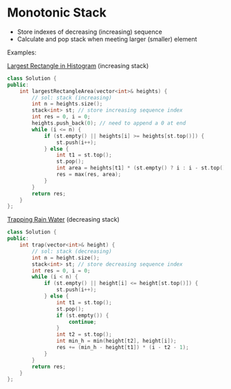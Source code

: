 # Monotonic Stack

* Store indexes of decreasing \(increasing\) sequence
* Calculate and pop stack when meeting larger \(smaller\) element

Examples:

[Largest Rectangle in Histogram](https://leetcode.com/problems/largest-rectangle-in-histogram) \(increasing stack\)

```cpp
class Solution {
public:
    int largestRectangleArea(vector<int>& heights) {
        // sol: stack (increasing)
        int n = heights.size();
        stack<int> st; // store increasing sequence index
        int res = 0, i = 0;
        heights.push_back(0); // need to append a 0 at end
        while (i <= n) {
            if (st.empty() || heights[i] >= heights[st.top()]) {
                st.push(i++);
            } else {
                int t1 = st.top();
                st.pop();
                int area = heights[t1] * (st.empty() ? i : i - st.top() - 1);
                res = max(res, area);
            }
        }
        return res;
    }
};
```

[Trapping Rain Water](https://leetcode.com/problems/trapping-rain-water) \(decreasing stack\)

```cpp
class Solution {
public:
    int trap(vector<int>& height) {
        // sol: stack (decreasing)
        int n = height.size();
        stack<int> st; // store decreasing sequence index
        int res = 0, i = 0;
        while (i < n) {
            if (st.empty() || height[i] <= height[st.top()]) {
                st.push(i++);
            } else {
                int t1 = st.top();
                st.pop();
                if (st.empty()) {
                    continue;
                }
                int t2 = st.top();
                int min_h = min(height[t2], height[i]);
                res += (min_h - height[t1]) * (i - t2 - 1);
            }
        }
        return res;
    }
};
```

